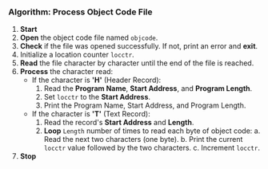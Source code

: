 ### Algorithm: Process Object Code File

1.  **Start**
2.  **Open** the object code file named `objcode`.
3.  **Check** if the file was opened successfully. If not, print an error and **exit**.
4.  Initialize a location counter `locctr`.
5.  **Read** the file character by character until the end of the file is reached.
6.  **Process** the character read:
    * If the character is **'H'** (Header Record):
        1.  Read the **Program Name**, **Start Address**, and **Program Length**.
        2.  Set `locctr` to the **Start Address**.
        3.  Print the Program Name, Start Address, and Program Length.
    * If the character is **'T'** (Text Record):
        1.  Read the record's **Start Address** and **Length**.
        2.  **Loop** `Length` number of times to read each byte of object code:
            a. Read the next two characters (one byte).
            b. Print the current `locctr` value followed by the two characters.
            c. Increment `locctr`.
7.  **Stop**